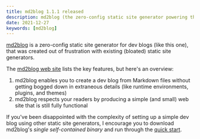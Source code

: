 ```yaml
---
title: md2blog 1.1.1 released
description: md2blog (the zero-config static site generator powering this site) has officially been released.
date: 2021-12-27
keywords: [md2blog]
---
```

[md2blog](https://jaredkrinke.github.io/md2blog/) is a zero-config static site generator for dev blogs (like this one), that was created out of frustration with existing (bloated) static site generators.

The [md2blog web site](https://jaredkrinke.github.io/md2blog/) lists the key features, but here's an overview:

1. md2blog enables you to create a dev blog from Markdown files without getting bogged down in extraneous details (like runtime environments, plugins, and themes)
1. md2blog respects your readers by producing a simple (and small) web site that is still fully functional

If you've been disappointed with the complexity of setting up a simple dev blog using other static site generators, I encourage you to download md2blog's *single self-contained binary* and run through the [quick start](https://jaredkrinke.github.io/md2blog/quick-start.html).